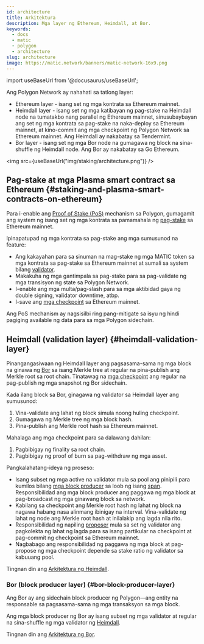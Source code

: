 ```yaml
---
id: architecture
title: Arkitektura
description: Mga layer ng Ethereum, Heimdall, at Bor.
keywords:
  - docs
  - matic
  - polygon
  - architecture
slug: architecture
image: https://matic.network/banners/matic-network-16x9.png
---
```

import useBaseUrl from '@docusaurus/useBaseUrl';

Ang Polygon Network ay nahahati sa tatlong layer:

* Ethereum layer - isang set ng mga kontrata sa Ethereum mainnet.
* Heimdall layer - isang set ng mga katibayan ng pag-stake na Heimdall node na tumatakbo nang parallel ng Ethereum mainnet, sinusubaybayan ang set ng mga kontrata sa pag-stake na naka-deploy sa Ethereum mainnet, at kino-commit ang mga checkpoint ng Polygon Network sa Ethereum mainnet. Ang Heimdall ay nakabatay sa Tendermint.
* Bor layer - isang set ng mga Bor node na gumagawa ng block na sina-shuffle ng Heimdall node. Ang Bor ay nakabatay sa Go Ethereum.

<img src={useBaseUrl("img/staking/architecture.png")} />

## Pag-stake at mga Plasma smart contract sa Ethereum {#staking-and-plasma-smart-contracts-on-ethereum}

Para i-enable ang [Proof of Stake (PoS)](../polygon-basics/what-is-proof-of-stake) mechanism sa Polygon, gumagamit ang system ng isang set ng mga kontrata sa pamamahala ng [pag-stake](../glossary#staking) sa Ethereum mainnet.

Ipinapatupad ng mga kontrata sa pag-stake ang mga sumusunod na feature:

* Ang kakayahan para sa sinuman na mag-stake ng mga MATIC token sa mga kontrata sa pag-stake sa Ethereum mainnet at sumali sa system bilang [validator](../glossary#validator).
* Makakuha ng mga gantimpala sa pag-stake para sa pag-validate ng mga transisyon ng state sa Polygon Network.
* I-enable ang mga multa/pag-slash para sa mga aktibidad gaya ng double signing, validator downtime, atbp.
* I-save ang [mga checkpoint](../glossary#checkpoint-transaction) sa Ethereum mainnet.

Ang PoS mechanism ay nagsisilbi ring pang-mitigate sa isyu ng hindi pagiging available ng data para sa mga Polygon sidechain.

## Heimdall (validation layer) {#heimdall-validation-layer}

Pinangangasiwaan ng Heimdall layer ang pagsasama-sama ng mga block na ginawa ng [Bor](../glossary#bor) sa isang Merkle tree at regular na pina-publish ang Merkle root sa root chain. Tinatawag na [mga checkpoint](../glossary#checkpoint-transaction) ang regular na pag-publish ng mga snapshot ng Bor sidechain.

Kada ilang block sa Bor, ginagawa ng validator sa Heimdall layer ang sumusunod:

1. Vina-validate ang lahat ng block simula noong huling checkpoint.
2. Gumagawa ng Merkle tree ng mga block hash.
3. Pina-publish ang Merkle root hash sa Ethereum mainnet.

Mahalaga ang mga checkpoint para sa dalawang dahilan:

1. Pagbibigay ng finality sa root chain.
2. Pagbibigay ng proof of burn sa pag-withdraw ng mga asset.

Pangkalahatang-ideya ng proseso:

* Isang subset ng mga active na validator mula sa pool ang pinipili para kumilos bilang [mga block producer](../glossary#block-producer) sa loob ng isang [span](../glossary#span). Responsibilidad ang mga block producer ang paggawa ng mga block at pag-broadcast ng mga ginawang block sa network.
* Kabilang sa checkpoint ang Merkle root hash ng lahat ng block na nagawa habang nasa alinmang ibinigay na interval. Vina-validate ng lahat ng node ang Merkle root hash at inilalakip ang lagda nila rito.
* Responsibilidad ng napiling [proposer](../glossary#proposer) mula sa set ng validator ang pagkolekta ng lahat ng lagda para sa isang partikular na checkpoint at pag-commit ng checkpoint sa Ethereum mainnet.
* Nagbabago ang responsibilidad ng paggawa ng mga block at pag-propose ng mga checkpoint depende sa stake ratio ng validator sa kabuuang pool.

Tingnan din ang [Arkitektura ng Heimdall](../../pos/heimdall/overview).

### Bor (block producer layer) {#bor-block-producer-layer}

Ang Bor ay ang sidechain block producer ng Polygon—ang entity na responsable sa pagsasama-sama ng mga transaksyon sa mga block.

Ang mga block producer ng Bor ay isang subset ng mga validator at regular na sina-shuffle ng mga validator ng [Heimdall](../glossary#heimdall).

Tingnan din ang [Arkitektura ng Bor](../../pos/bor/overview).

